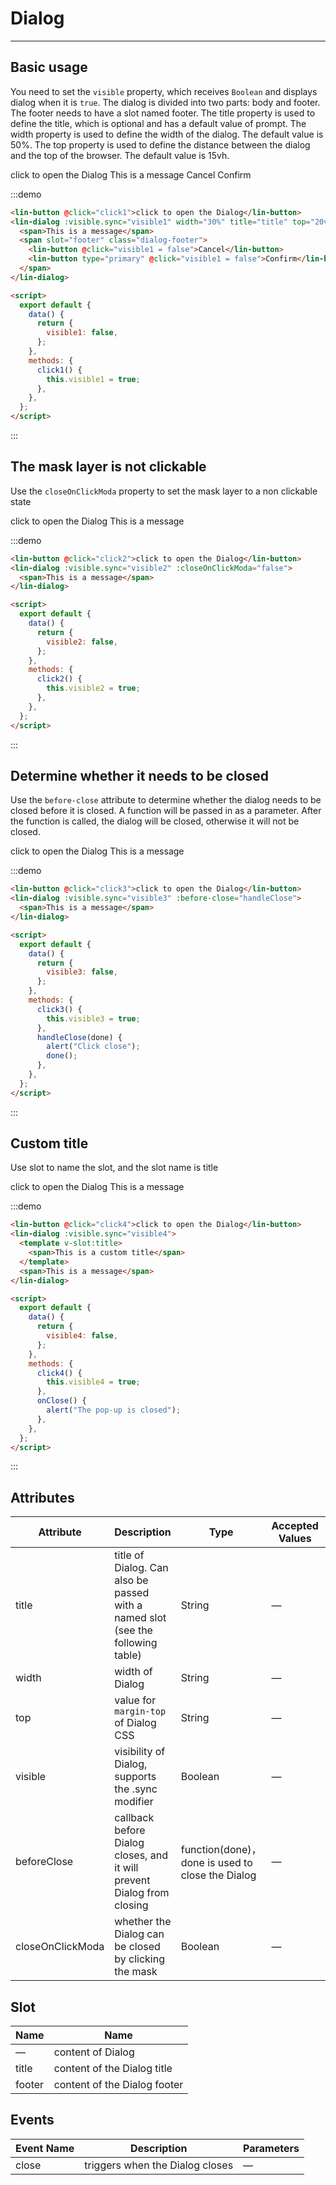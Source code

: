 <style lang="scss" scoped>
.dialog-footer {
  .lin-button {
    margin-left: 10px;
  }
}
</style>

<script>
export default {
  data() {
    return {
      visible1: false,
      visible2: false,
      visible3: false,
      visible4: false
    };
  },
  methods: {
    click1() {
      this.visible1 = true;
    },
    click2() {
      this.visible2 = true;
    },
    click3() {
      this.visible3 = true;
    },
    click4() {
      this.visible4 = true;
    },
    handleClose(done) {
      alert("Click close");
      done();
    },
    onClose(){
        alert('关闭了弹框')
    }
  }
};
</script>

# Dialog

---

## Basic usage

You need to set the `visible` property, which receives `Boolean` and displays dialog when it is `true`. The dialog is divided into two parts: body and footer. The footer needs to have a slot named footer. The title property is used to define the title, which is optional and has a default value of prompt. The width property is used to define the width of the dialog. The default value is 50%. The top property is used to define the distance between the dialog and the top of the browser. The default value is 15vh.

<div class='demo-block'>
<lin-button @click="click1">click to open the Dialog</lin-button>
<lin-dialog 
    :visible.sync="visible1" 
    width="30%" 
    title="title" 
    top="20vh">
    <span>This is a message</span>
    <span slot="footer" class="dialog-footer">
        <lin-button @click="visible1 = false">Cancel</lin-button>
        <lin-button type="primary" @click="visible1 = false">Confirm</lin-button>
    </span>
</lin-dialog>
</div>

:::demo

```html
<lin-button @click="click1">click to open the Dialog</lin-button>
<lin-dialog :visible.sync="visible1" width="30%" title="title" top="20vh">
  <span>This is a message</span>
  <span slot="footer" class="dialog-footer">
    <lin-button @click="visible1 = false">Cancel</lin-button>
    <lin-button type="primary" @click="visible1 = false">Confirm</lin-button>
  </span>
</lin-dialog>

<script>
  export default {
    data() {
      return {
        visible1: false,
      };
    },
    methods: {
      click1() {
        this.visible1 = true;
      },
    },
  };
</script>
```

:::

## The mask layer is not clickable

Use the `closeOnClickModa` property to set the mask layer to a non clickable state

<div class='demo-block'>
<lin-button @click="click2">click to open the Dialog</lin-button>
<lin-dialog 
    :visible.sync="visible2" 
    :closeOnClickModa="false">
    <span>This is a message</span>
</lin-dialog>
</div>

:::demo

```html
<lin-button @click="click2">click to open the Dialog</lin-button>
<lin-dialog :visible.sync="visible2" :closeOnClickModa="false">
  <span>This is a message</span>
</lin-dialog>

<script>
  export default {
    data() {
      return {
        visible2: false,
      };
    },
    methods: {
      click2() {
        this.visible2 = true;
      },
    },
  };
</script>
```

:::

## Determine whether it needs to be closed

Use the `before-close` attribute to determine whether the dialog needs to be closed before it is closed. A function will be passed in as a parameter. After the function is called, the dialog will be closed, otherwise it will not be closed.

<div class='demo-block'>
    <lin-button @click="click3">click to open the Dialog</lin-button>
    <lin-dialog :visible.sync="visible3" :before-close="handleClose">
    <span>This is a message</span>
    </lin-dialog>
</div>

:::demo

```html
<lin-button @click="click3">click to open the Dialog</lin-button>
<lin-dialog :visible.sync="visible3" :before-close="handleClose">
  <span>This is a message</span>
</lin-dialog>

<script>
  export default {
    data() {
      return {
        visible3: false,
      };
    },
    methods: {
      click3() {
        this.visible3 = true;
      },
      handleClose(done) {
        alert("Click close");
        done();
      },
    },
  };
</script>
```

:::

## Custom title

Use slot to name the slot, and the slot name is title

<div class='demo-block'>
    <lin-button @click="click4">click to open the Dialog</lin-button>
      <lin-dialog :visible.sync="visible4" @close='onClose'>
        <template v-slot:title>
          <span>This is a custom title</span>
        </template>
        <span>This is a message</span>
    </lin-dialog>
</div>

:::demo

```html
<lin-button @click="click4">click to open the Dialog</lin-button>
<lin-dialog :visible.sync="visible4">
  <template v-slot:title>
    <span>This is a custom title</span>
  </template>
  <span>This is a message</span>
</lin-dialog>

<script>
  export default {
    data() {
      return {
        visible4: false,
      };
    },
    methods: {
      click4() {
        this.visible4 = true;
      },
      onClose() {
        alert("The pop-up is closed");
      },
    },
  };
</script>
```

:::

## Attributes

| Attribute        | Description                                                                     | Type                                             | Accepted Values | Default |
| ---------------- | ------------------------------------------------------------------------------- | ------------------------------------------------ | --------------- | ------- |
| title            | title of Dialog. Can also be passed with a named slot (see the following table) | String                                           | —               | Title   |
| width            | width of Dialog                                                                 | String                                           | —               | 50%     |
| top              | value for `margin-top` of Dialog CSS                                            | String                                           | —               | 15vh    |
| visible          | visibility of Dialog, supports the .sync modifier                               | Boolean                                          | —               | false   |
| beforeClose      | callback before Dialog closes, and it will prevent Dialog from closing          | function(done)，done is used to close the Dialog | —               | —       |
| closeOnClickModa | whether the Dialog can be closed by clicking the mask                           | Boolean                                          | —               | true    |

## Slot

| Name   | Name                         |
| ------ | ---------------------------- |
| —      | content of Dialog            |
| title  | content of the Dialog title  |
| footer | content of the Dialog footer |

## Events

| Event Name | Description                     | Parameters |
| ---------- | ------------------------------- | ---------- |
| close      | triggers when the Dialog closes | —          |
